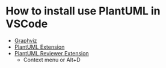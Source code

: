 # How to install use PlantUML in VSCode

- [Graphviz](http://www.graphviz.org/download/)
- [PlantUML Extension](https://marketplace.visualstudio.com/items?itemName=jebbs.plantuml)
- [PlantUML Reviewer Extension](https://marketplace.visualstudio.com/items?itemName=Mebrahtom.plantumlpreviewer)
  - Context menu or Alt+D
